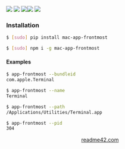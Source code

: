 <!--
https://readme42.com
-->



[![](https://img.shields.io/badge/OS-Unix-blue.svg?longCache=True)]()
[![](https://img.shields.io/pypi/v/mac-app-frontmost.svg?maxAge=3600)](https://pypi.org/project/mac-app-frontmost/)
[![](https://img.shields.io/npm/v/mac-app-frontmost.svg?maxAge=3600)](https://www.npmjs.com/package/mac-app-frontmost)[![](https://img.shields.io/badge/License-Unlicense-blue.svg?longCache=True)](https://unlicense.org/)
[![](https://github.com/andrewp-as-is/mac-app-frontmost/workflows/tests42/badge.svg)](https://github.com/andrewp-as-is/mac-app-frontmost/actions)

### Installation
```bash
$ [sudo] pip install mac-app-frontmost
```

```bash
$ [sudo] npm i -g mac-app-frontmost
```

#### Examples
```bash
$ app-frontmost --bundleid
com.apple.Terminal

$ app-frontmost --name
Terminal

$ app-frontmost --path
/Applications/Utilities/Terminal.app

$ app-frontmost --pid
304
```

<p align="center">
    <a href="https://readme42.com/">readme42.com</a>
</p>